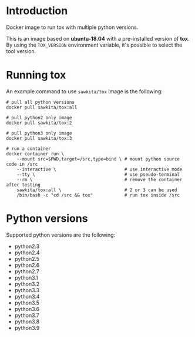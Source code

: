 # Introduction

Docker image to run tox with multiple python versions.

This is an image based on **ubuntu-18.04** with a pre-installed version of **tox**.
By using the ``TOX_VERSION`` environment variable, it's possible to select the tool version.

# Running tox

An example command to use ``sawkita/tox`` image is the following:

    # pull all python versions
    docker pull sawkita/tox:all
    
    # pull python2 only image
    docker pull sawkita/tox:2
    
    # pull python3 only image
    docker pull sawkita/tox:3
    
    # run a container
    docker container run \
        --mount src=$PWD,target=/src,type=bind \ # mount python source code in /src
        --interactive \                          # use interactive mode
        --tty \                                  # use pseudo-terminal
        --rm \                                   # remove the container after testing
        sawkita/tox:all \                        # 2 or 3 can be used
        /bin/bash -c "cd /src && tox"            # run tox inside /src

# Python versions

Supported python versions are the following:

* python2.3
* python2.4
* python2.5
* python2.6
* python2.7
* python3.1
* python3.2
* python3.3
* python3.4
* python3.5
* python3.6
* python3.7
* python3.8
* python3.9
